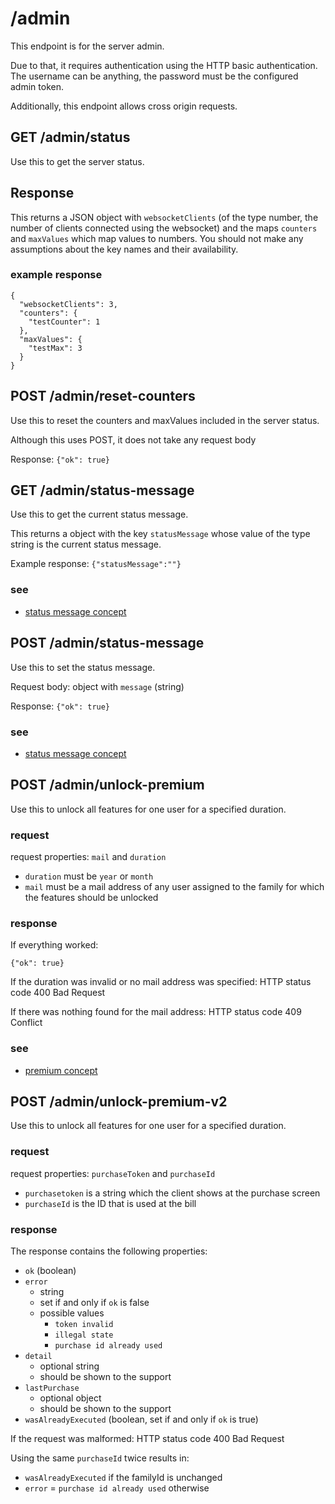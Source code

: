 # /admin

This endpoint is for the server admin.

Due to that, it requires authentication using the HTTP basic authentication.
The username can be anything, the password must be the configured admin token.

Additionally, this endpoint allows cross origin requests.

## GET /admin/status

Use this to get the server status.

## Response

This returns a JSON object with ``websocketClients`` (of the type number,
the number of clients connected using the websocket) and the maps ``counters`` and ``maxValues``
which map values to numbers. You should not make any assumptions about the key names
and their availability.

### example response

```
{
  "websocketClients": 3,
  "counters": {
    "testCounter": 1
  },
  "maxValues": {
    "testMax": 3
  }
}
```

## POST /admin/reset-counters

Use this to reset the counters and maxValues included in the server status.

Although this uses POST, it does not take any request body

Response: ``{"ok": true}``

## GET /admin/status-message

Use this to get the current status message.

This returns a object with the key ``statusMessage`` whose value
of the type string is the current status message.

Example response: ``{"statusMessage":""}``

### see

- [status message concept](../concept/status-message.md)

## POST /admin/status-message

Use this to set the status message.

Request body: object with ``message`` (string)

Response: ``{"ok": true}``

### see

- [status message concept](../concept/status-message.md)

## POST /admin/unlock-premium

Use this to unlock all features for one user for a specified duration.

### request

request properties: ``mail`` and ``duration``

- ``duration`` must be ``year`` or ``month``
- ``mail`` must be a mail address of any user assigned to the family for which the features should be unlocked

### response

If everything worked:

``{"ok": true}``

If the duration was invalid or no mail address was specified: HTTP status code 400 Bad Request

If there was nothing found for the mail address: HTTP status code 409 Conflict

### see

- [premium concept](../concept/premium.md)

## POST /admin/unlock-premium-v2

Use this to unlock all features for one user for a specified duration.

### request

request properties: ``purchaseToken`` and ``purchaseId``

- ``purchasetoken`` is a string which the client shows at the purchase screen
- ``purchaseId`` is the ID that is used at the bill

### response

The response contains the following properties:

- ``ok`` (boolean)
- ``error``
  - string
  - set if and only if ``ok`` is false
  - possible values
    - ``token invalid``
    - ``illegal state``
    - ``purchase id already used``
- ``detail``
  - optional string
  - should be shown to the support
- ``lastPurchase``
  - optional object
  - should be shown to the support
- ``wasAlreadyExecuted`` (boolean, set if and only if ``ok`` is true)

If the request was malformed: HTTP status code 400 Bad Request

Using the same ``purchaseId`` twice results in:

- ``wasAlreadyExecuted`` if the familyId is unchanged
- ``error`` = ``purchase id already used`` otherwise

